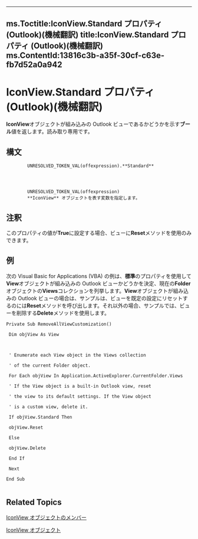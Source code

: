 

---
ms.Toctitle:IconView.Standard プロパティ (Outlook)(機械翻訳)
title:IconView.Standard プロパティ (Outlook)(機械翻訳)
ms.ContentId:13816c3b-a35f-30cf-c63e-fb7d52a0a942
---
# IconView.Standard プロパティ (Outlook)(機械翻訳)




**IconView**オブジェクトが組み込みの Outlook ビューであるかどうかを示す**ブール**値を返します。読み取り専用です。

## 構文

            UNRESOLVED_TOKEN_VAL(offexpression).**Standard**




            UNRESOLVED_TOKEN_VAL(offexpression)
            **IconView** オブジェクトを表す変数を指定します。



## 注釈
このプロパティの値が**True**に設定する場合、ビューに**Reset**メソッドを使用のみできます。



## 例
次の Visual Basic for Applications (VBA) の例は、**標準**のプロパティを使用して**View**オブジェクトが組み込みの Outlook ビューかどうかを決定、現在の**Folder**オブジェクトの**Views**コレクションを列挙します。**View**オブジェクトが組み込みの Outlook ビューの場合は、サンプルは、ビューを既定の設定にリセットするのには**Reset**メソッドを呼び出します。それ以外の場合、サンプルでは、ビューを削除する**Delete**メソッドを使用します。

```sourcecode
Private Sub RemoveAllViewCustomization() 
 
 Dim objView As View 
 
 
 
 ' Enumerate each View object in the Views collection 
 
 ' of the current Folder object. 
 
 For Each objView In Application.ActiveExplorer.CurrentFolder.Views 
 
 ' If the View object is a built-in Outlook view, reset 
 
 ' the view to its default settings. If the View object 
 
 ' is a custom view, delete it. 
 
 If objView.Standard Then 
 
 objView.Reset 
 
 Else 
 
 objView.Delete 
 
 End If 
 
 Next 
 
End Sub 
 

```




## Related Topics

[IconView オブジェクトのメンバー](f29e5d94-b231-bd9a-d993-1884a3e2b97b.md)

[IconView オブジェクト](dc2efa6c-4752-f713-f77e-378036f358dc.md)




